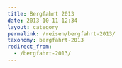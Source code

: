 ```yaml
---
title: Bergfahrt 2013
date: 2013-10-11 12:34
layout: category
permalink: /reisen/bergfahrt-2013/
taxonomy: bergfahrt-2013
redirect_from:
  - /bergfahrt-2013/
---
```


